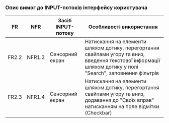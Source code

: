 ### Опис вимог до INPUT-потоків інтерфейсу користувача
|FR	|NFR|	Засіб INPUT-потоку|	Особливості використання|
|---|---|---|---|
|FR2.2|NFR1.3|Сенсорний екран|Натискання на елементи шляхом дотику, перегортання свайпами угору та вниз, введення текстової інформації шляхом дотику у полі "Search", заповнення фільтрів|
|FR2.3|NFR1.4|Сенсорний екран|Натискання на елементи шляхом дотику, перегортання свайпами угору та вниз, додавання до "Своїх вправ" натисканням на поле відмітки (Checkbar)|

